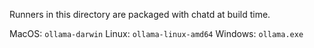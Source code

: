 Runners in this directory are packaged with chatd at build time.

MacOS: `ollama-darwin`
Linux: `ollama-linux-amd64`
Windows: `ollama.exe`
